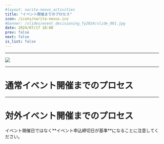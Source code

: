 ```yaml
---
#layout: narita-nexus_activities
title: "イベント開催までのプロセス"
icon: /icons/narita-nexus.ico
#banner: /slides/event_decisioning_fy2024/slide_001.jpg
date: 2024/07/17 18:00
prev: false
next: false
is_list: false
---
```

<script setup>
import Carousel from '/.vitepress/theme/components/el-plus_carousel.vue';
import { ref } from 'vue';

const slide_normal_event = ref ({
  thumb: '/slides/event_decisioning_fy2024/slide_002.jpg',
  list:[
    '/slides/event_decisioning_fy2024/slide_002.jpg',
  ],
});
const slide_external_event = ref ({
  thumb: '/slides/event_decisioning_fy2024/slide_003.jpg',
  list:[
    '/slides/event_decisioning_fy2024/slide_003.jpg',
  ],
});
</script>

---
![](/slides/event_decisioning_fy2024/slide_001.jpg)

---
# 通常イベント開催までのプロセス

<Carousel :carousels="slide_normal_event"/>

---
# 対外イベント開催までのプロセス

<Carousel :carousels="slide_external_event"/>
イベント開催日ではなく**イベント申込締切日が基準**になることに注意してください。
